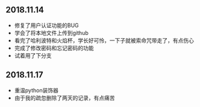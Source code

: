 ## 2018.11.14
- 修复了用户认证功能的BUG
- 学会了将本地文件上传到github
- 看完了哈利波特和火焰杯，学长好可怜，一下子就被索命咒带走了，有点伤心
- 完成了修改密码和忘记密码的功能
- 试着用了下分支

## 2018.11.17
- 重温python装饰器
- 由于我的疏忽删除了两天的记录，有点痛苦
